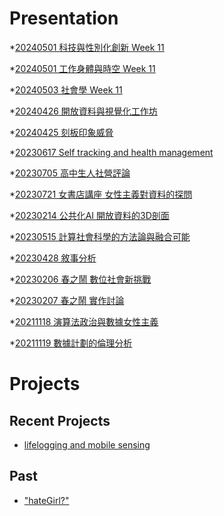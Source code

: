 # Presentation
*[20240501 科技與性別化創新 Week 11](https://docs.google.com/presentation/d/e/2PACX-1vSMKTnWKimk3gVLs4fAV0tBObYOG-m7Z3VFzOHz0rWrcnD97jjw_D5JCzq9E5K5DmKCi5wzWVVy0pHn/pub?start=false&loop=false&delayms=3000)

*[20240501 工作身體與時空 Week 11]()

*[20240503 社會學 Week 11]()

*[20240426 開放資料與視覺化工作坊](https://docs.google.com/presentation/d/e/2PACX-1vQq2q_8N_t-H-ONJ8NAJ4FoIBaRMWq-zYirz8RJlP-O4GbzQerupIGLT9UOHkVmawvoaewJNOiT_cpv/pub?start=false&loop=false&delayms=3000)

*[20240425 刻板印象威脅]()

*[20230617 Self tracking and health management]()

*[20230705 高中生人社營評論]()

*[20230721 女書店講座 女性主義對資料的探問]()

*[20230214 公共化AI 開放資料的3D剖面]()

*[20230515 計算社會科學的方法論與融合可能]()

*[20230428 敘事分析]()

*[20230206 春之鬧 數位社會新挑戰]()

*[20230207 春之鬧 實作討論]()


*[20211118 演算法政治與數據女性主義]()

*[20211119 數據計劃的倫理分析]()


# Projects

## Recent Projects
* [lifelogging and mobile sensing]()

## Past
* ["hateGirl?"]()


